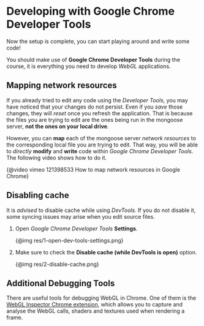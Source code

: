 # Developing with Google Chrome Developer Tools

Now the setup is complete, you can start playing around and write some code!

You should make use of **Google Chrome Developer Tools** during the course, it is everything you need to develop *WebGL* applications.

## Mapping network resources

If you already tried to edit any code using the *Developer Tools*, you may have noticed that your changes do not persist. Even if you *save* those changes, they will *reset* once you refresh the application. That is because the files you are trying to edit are the ones being run in the mongoose server, **not the ones on your local drive**.

However, you can **map** each of the mongoose server *network resources* to the corresponding local file you are trying to edit. That way, you will be able to *directly* **modify** and **write** code within *Google Chrome Developer Tools*. The following video shows how to do it.

{@video vimeo 121398533 How to map network resources in Google Chrome}

## Disabling cache

It is *advised* to disable cache while using *DevTools*. If you do not disable it, some syncing issues may arise when you edit source files.

1. Open *Google Chrome Developer Tools* **Settings**.

	{@img res/1-open-dev-tools-settings.png}

2. Make sure to check the **Disable cache (while DevTools is open)** option.

	{@img res/2-disable-cache.png}

## Additional Debugging Tools

There are useful tools for debugging WebGL in Chrome. One of them is the [WebGL Inspector Chrome extension](https://chrome.google.com/webstore/detail/webgl-inspector/ogkcjmbhnfmlnielkjhedpcjomeaghda?hl=en), which allows you to capture and analyse the WebGL calls, shaders and textures used when rendering a frame.


